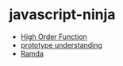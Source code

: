 # javascript-ninja
* [High Order Function](/highorder-function/aop.html)
* [prototype understanding](/prototype/home.md)
* [Ramda](/ramda/home.md)